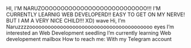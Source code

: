 HI, I'M NARUZOOOOOOOOOOOOOOOOOOOOOOOOOOO!!!
I'M CURRENTLY LEARNIG  WEB DEVELOPERD!!
EASY TO GET ON MY NERVE! BUT I AM A VERY NICE CHILD!!!
XD)
wave Hi, I’m Naruzzzzoooooooooooooooooooooooooooooooooooooooo
eyes I’m interested an Web Development
seedling I’m currently learning Web developement
mailbox How to reach me: With my Telegram account
